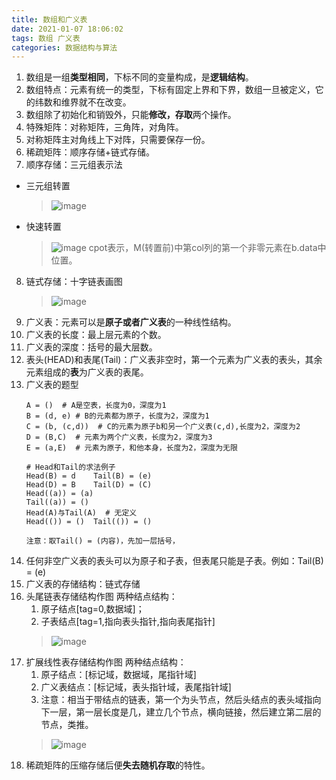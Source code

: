 ```yaml
---
title: 数组和广义表
date: 2021-01-07 18:06:02
tags: 数组 广义表
categories: 数据结构与算法
---
```


1. 数组是一组**类型相同**，下标不同的变量构成，是**逻辑结构**。
2. 数组特点：元素有统一的类型，下标有固定上界和下界，数组一旦被定义，它的纬数和维界就不在改变。
3. 数组除了初始化和销毁外，只能**修改，存取**两个操作。
4. 特殊矩阵：对称矩阵，三角阵，对角阵。
5. 对称矩阵主对角线上下对阵，只需要保存一份。
6. 稀疏矩阵：顺序存储+链式存储。
7. 顺序存储：三元组表示法
<!--more-->
   - 三元组转置
     > ![image](https://note.youdao.com/yws/api/personal/file/7de03d6dcd095bd0a5870000d1d0323a?method=download&shareKey=5423c1be20bb88069c075003e5cdea33&inline=true)
   - 快速转置
     > ![image](https://note.youdao.com/yws/api/personal/file/3596ad5a0511c66e66765ae4f700d542?method=download&shareKey=f9956b92763f328e35923079f25b1e66&inline=true)
     > cpot表示，M(转置前)中第col列的第一个非零元素在b.data中位置。


8. 链式存储：十字链表画图
   > ![image](https://note.youdao.com/yws/api/personal/file/082c136c4fd539669a50a43e8e3e3ecb?method=download&shareKey=f395d68ba63ffbc2a80f49bf901575ea&inline=true)
9. 广义表：元素可以是**原子或者广义表**的一种线性结构。
10. 广义表的长度：最上层元素的个数。
11. 广义表的深度：括号的最大层数。
12. 表头(HEAD)和表尾(Tail)：广义表非空时，第一个元素为广义表的表头，其余元素组成的**表**为广义表的表尾。
13. 广义表的题型
    ```
    A = ()  # A是空表，长度为0，深度为1
    B = (d, e) # B的元素都为原子，长度为2，深度为1
    C = (b, (c,d))  # C的元素为原子b和另一个广义表(c,d),长度为2，深度为2
    D = (B,C)  # 元素为两个广义表，长度为2，深度为3
    E = (a,E)  # 元素为原子，和他本身，长度为2，深度为无限
    
    # Head和Tail的求法例子
    Head(B) = d    Tail(B) = (e)  
    Head(D) = B    Tail(D) = (C)
    Head((a)) = (a) 
    Tail((a)) = ()
    Head(A)与Tail(A)  # 无定义
    Head(()) = ()  Tail(()) = ()
    
    注意：取Tail() = (内容)，先加一层括号，
    ```
14. 任何非空广义表的表头可以为原子和子表，但表尾只能是子表。例如：Tail(B) = (e)
15. 广义表的存储结构：链式存储
16. 头尾链表存储结构作图
    两种结点结构：
      1. 原子结点[tag=0,数据域]；
      2. 子表结点[tag=1,指向表头指针,指向表尾指针]
    > ![image](https://note.youdao.com/yws/api/personal/file/69d0b84bb671aa1521255393968afe5a?method=download&shareKey=31d1c976d30b0659325e8178b53aeb4d&inline=true)
17. 扩展线性表存储结构作图
    两种结点结构：
      1. 原子结点：[标记域，数据域，尾指针域]
      2. 广义表结点：[标记域，表头指针域，表尾指针域]
      3. 注意：相当于带结点的链表，第一个为头节点，然后头结点的表头域指向下一层，第一层长度是几，建立几个节点，横向链接，然后建立第二层的节点，类推。
     > ![image](https://note.youdao.com/yws/api/personal/file/18abb20ddd9d98c08d64e6f9a3df682e?method=download&shareKey=72d94320243d8aba676418e2944a656e&inline=true)
18. 稀疏矩阵的压缩存储后便**失去随机存取**的特性。
